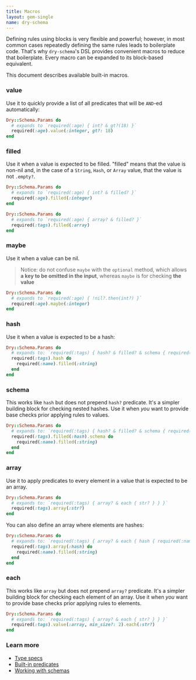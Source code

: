 ```yaml
---
title: Macros
layout: gem-single
name: dry-schema
---
```


Defining rules using blocks is very flexible and powerful; however, in most common cases repeatedly defining the same rules leads to boilerplate code. That's why `dry-schema`'s DSL provides convenient macros to reduce that boilerplate. Every macro can be expanded to its block-based equivalent.

This document describes available built-in macros.

### value

Use it to quickly provide a list of all predicates that will be `AND`-ed automatically:

```ruby
Dry::Schema.Params do
  # expands to `required(:age) { int? & gt?(18) }`
  required(:age).value(:integer, gt?: 18)
end
```

### filled

Use it when a value is expected to be filled. "filled" means that the value is non-nil and, in the case of a `String`, `Hash`, or `Array` value, that the value is not `.empty?`.

```ruby
Dry::Schema.Params do
  # expands to `required(:age) { int? & filled? }`
  required(:age).filled(:integer)
end
```

```ruby
Dry::Schema.Params do
  # expands to `required(:age) { array? & filled? }`
  required(:tags).filled(:array)
end
```

### maybe

Use it when a value can be nil.

> Notice: do not confuse `maybe` with the `optional` method, which allows **a key to be omitted in the input**, whereas `maybe` is for checking **the value**

```ruby
Dry::Schema.Params do
  # expands to `required(:age) { !nil?.then(int?) }`
  required(:age).maybe(:integer)
end
```

### hash

Use it when a value is expected to be a hash:

```ruby
Dry::Schema.Params do
  # expands to: `required(:tags) { hash? & filled? & schema { required(:name).filled(:string) } } }`
  required(:tags).hash do
    required(:name).filled(:string)
  end
end
```

### schema

This works like `hash` but does not prepend `hash?` predicate. It's a simpler building block for checking nested hashes. Use it when *you* want to provide base checks prior applying rules to values.

```ruby
Dry::Schema.Params do
  # expands to: `required(:tags) { hash? & filled? & schema { required(:name).filled(:string) } } }`
  required(:tags).filled(:hash).schema do
    required(:name).filled(:string)
  end
end
```

### array

Use it to apply predicates to every element in a value that is expected to be an array.

```ruby
Dry::Schema.Params do
  # expands to: `required(:tags) { array? & each { str? } } }`
  required(:tags).array(:str?)
end
```

You can also define an array where elements are hashes:

```ruby
Dry::Schema.Params do
  # expands to: `required(:tags) { array? & each { hash { required(:name).filled(:string) } } } }`
  required(:tags).array(:hash) do
    required(:name).filled(:string)
  end
end
```

### each

This works like `array` but does not prepend `array?` predicate. It's a simpler building block for checking each element of an array. Use it when *you* want to provide base checks prior applying rules to elements.

```ruby
Dry::Schema.Params do
  # expands to: `required(:tags) { array? & each { str? } } }`
  required(:tags).value(:array, min_size?: 2).each(:str?)
end
```

### Learn more

- [Type specs](docs::basics/type-specs)
- [Built-in predicates](docs::basics/built-in-predicates)
- [Working with schemas](docs::basics/working-with-schemas)
